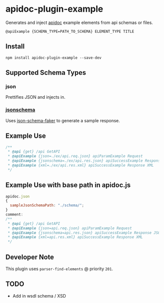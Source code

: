 # apidoc-plugin-example

Generates and inject [apidoc](http://apidocjs.com/) example elements from api schemas or files.

`@apiExample {SCHEMA_TYPE=PATH_TO_SCHEMA} ELEMENT_TYPE TITLE`

## Install

`npm install apidoc-plugin-example --save-dev`

## Supported Schema Types

### json

Prettifies JSON and injects in.

### [jsonschema](https://json-schema.org)

Uses [json-schema-faker](https://github.com/json-schema-faker/json-schema-faker) to generate a sample response.

## Example Use

```javascript
/**
 * @api {get} /api GetAPI
 * @apiExample {json=./ex/api.req.json} apiParamExample Request
 * @apiExample {jsonschema=./ex/api.res.json} apiSuccessExample Response JSON
 * @apiExample {xml=./ex/api.res.xml} apiSuccessExample Response XML
 */
```

## Example Use with base path in apidoc.js

```javascript
apidoc.json
{
  sampleJsonSchemaPath: "./schema/";
}
comment:
/**
 * @api {get} /api GetAPI
 * @apiExample {json=api.req.json} apiParamExample Request
 * @apiExample {jsonschema=api.res.json} apiSuccessExample Response JSON
 * @apiExample {xml=api.res.xml} apiSuccessExample Response XML
 */
```

## Developer Note

This plugin uses `parser-find-elements` @ priority `201`.

## TODO

- Add in wsdl schema / XSD
